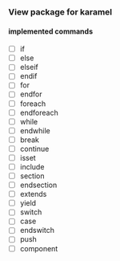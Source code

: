 ### View package for karamel

#### implemented commands
* [ ] if
* [ ] else
* [ ] elseif
* [ ] endif
* [ ] for
* [ ] endfor
* [ ] foreach
* [ ] endforeach
* [ ] while
* [ ] endwhile
* [ ] break
* [ ] continue
* [ ] isset
* [ ] include
* [ ] section
* [ ] endsection
* [ ] extends
* [ ] yield
* [ ] switch
* [ ] case
* [ ] endswitch
* [ ] push
* [ ] component